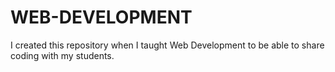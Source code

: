 # WEB-DEVELOPMENT
I created this repository when I taught Web Development to be able to share coding with my students.
